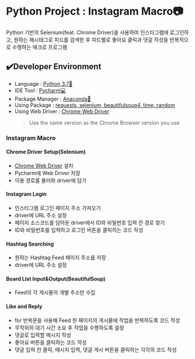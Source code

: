 # Python Project : Instagram Macro:camera:
Python 기반의 Selenium(feat. Chrome Driver)을 사용하여 인스타그램에 로그인하고, 원하는 해시태그로 피드를 검색한 후 피드별로 좋아요 클릭과 댓글 작성을 반복적으로 수행하는 매크로 프로그램

## :heavy_check_mark:Developer Environment
  - Language : [Python 3.7:crocodile:](https://www.python.org/)
  - IDE Tool : [Pycharm:computer:](https://www.jetbrains.com/ko-kr/pycharm/)
  - Package Manager : [Anaconda:snake:](https://www.anaconda.com/)
  - Using Package : [requests, selenium, beautifulsoup4, time, random](https://www.anaconda.com/library)
  - Using Web Driver : [Chrome Web Driver](https://chromedriver.chromium.org/downloads)
    > Use the same version as the Chrome Browser version you use

### Instagram Macro
#### Chrome Driver Setup(Selenium)
  - [Chrome Web Driver](https://chromedriver.chromium.org/downloads) 설치
  - Pycharm에 Web Driver 저장
  - 이용 경로를 불러와 driver에 담기
  
#### Instagram Login
  - 인스타그램 로그인 페이지 주소 가져오기
  - driver에 URL 주소 설정
  - 페이지 소스코드를 담아둔 driver에서 ID와 비밀번호 입력 칸 경로 찾기
  - ID와 비밀번호를 입력하고 로그인 버튼을 클릭하는 코드 작성
  
#### Hashtag Searching
  - 원하는 Hashtag Feed 페이지 주소를 저장
  - driver에 URL 주소 설정

#### Board List Input&Output(BeautifulSoup)
  - Feed의 각 게시물의 개별 주소만 수집

#### Like and Reply
  - for 반복문을 사용해 Feed 한 페이지의 게시물에 작업을 반복하도록 코드 작성
  - 무작위의 대기 시간 소요 후 작업을 수행하도록 설정
  - 댓글로 입력할 메시지 작성
  - 좋아요 버튼을 클릭하는 코드 작성
  - 댓글 입력 칸 클릭, 메시지 입력, 댓글 게시 버튼을 클릭하는 각각의 코드 작성
